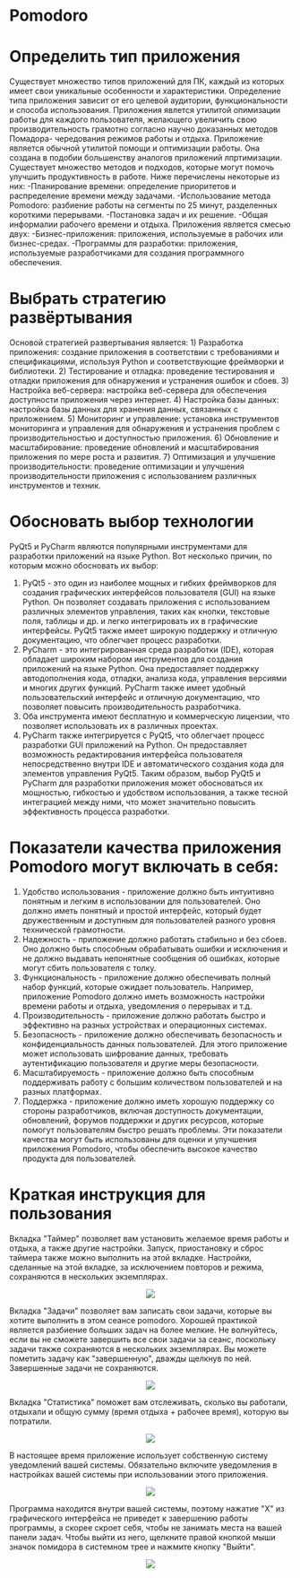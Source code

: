 # Pomodoro
# Определить тип приложения
  Существует множество типов приложений для ПК, каждый из которых имеет свои уникальные особенности и характеристики. Определение типа приложения зависит от его целевой аудитории, функциональности и способа использования.
  Приложения явлется утилитой опимизации работы для каждого пользователя, желающего увеличить свою производительность грамотно согласно научно доказанных методов Помадора- чередования режимов работы и отдыха. Приложение является обычной утилитой помощи и оптимизации работы. Она создана в подобии большенству аналогов приложений лпртимизации. Существует множество методов и подходов, которые могут помочь улучшить продуктивность в работе. Ниже перечислены некоторые из них:
  -Планирование времени: определение приоритетов и распределение времени между задачами.
  -Использование метода Pomodoro: разбиение работы на сегменты по 25 минут, разделенных    короткими перерывами.
  -Постановка задач и их решение.
  -Общая информалии рабочего времени и отдыха.
Приложения является смесью двух:
 -Бизнес-приложения: приложения, используемые в рабочих или бизнес-средах. 
 -Программы для разработки: приложения, используемые разработчиками для создания программного обеспечения.
 
# Выбрать стратегию развёртывания
   Основой стратегией развертывания является:
    1) Разработка приложения: создание приложения в соответствии с требованиями и спецификациями, используя Python и соответствующие фреймворки и библиотеки.
    2) Тестирование и отладка: проведение тестирования и отладки приложения для обнаружения и устранения ошибок и сбоев.
    3) Настройка веб-сервера: настройка веб-сервера для обеспечения доступности приложения через интернет.
    4) Настройка базы данных: настройка базы данных для хранения данных, связанных с приложением.
    5) Мониторинг и управление: установка инструментов мониторинга и управления для обнаружения и устранения проблем с производительностью и доступностью приложения.
    6) Обновление и масштабирование: проведение обновлений и масштабирования приложения по мере роста и развития.
    7) Оптимизация и улучшение производительности: проведение оптимизации и улучшения производительности приложения с использованием различных инструментов и техник.
  
  # Oбосновать выбор технологии
  PyQt5 и PyCharm являются популярными инструментами для разработки приложений на языке Python. Вот несколько причин, по которым можно обосновать их выбор:
  1) PyQt5 - это один из наиболее мощных и гибких фреймворков для создания графических интерфейсов пользователя (GUI) на языке Python. Он позволяет создавать приложения с использованием различных элементов управления, таких как кнопки, текстовые поля, таблицы и др. и легко интегрировать их в графические интерфейсы. PyQt5 также имеет широкую поддержку и отличную документацию, что облегчает процесс разработки.
  2) PyCharm - это интегрированная среда разработки (IDE), которая обладает широким набором инструментов для создания приложений на языке Python. Она предоставляет поддержку автодополнения кода, отладки, анализа кода, управления версиями и многих других функций. PyCharm также имеет удобный пользовательский интерфейс и отличную документацию, что позволяет повысить производительность разработчика.
  3) Оба инструмента имеют бесплатную и коммерческую лицензии, что позволяет использовать их в различных проектах.
  4) PyCharm также интегрируется с PyQt5, что облегчает процесс разработки GUI приложений на Python. Он предоставляет возможность редактирования интерфейса пользователя непосредственно внутри IDE и автоматического создания кода для элементов управления PyQt5.
  Таким образом, выбор PyQt5 и PyCharm для разработки приложения может обосноваться их мощностью, гибкостью и удобством использования, а также тесной интеграцией между ними, что может значительно повысить эффективность процесса разработки.

  # Показатели качества приложения Pomodoro могут включать в себя:
  1) Удобство использования - приложение должно быть интуитивно понятным и легким в использовании для пользователей. Оно должно иметь понятный и простой интерфейс, который будет дружественным и доступным для пользователей разного уровня технической грамотности.
2) Надежность - приложение должно работать стабильно и без сбоев. Оно должно быть способным обрабатывать ошибки и исключения и не должно выдавать непонятные сообщения об ошибках, которые могут сбить пользователя с толку.
3) Функциональность - приложение должно обеспечивать полный набор функций, которые ожидает пользователь. Например, приложение Pomodoro должно иметь возможность настройки времени работы и отдыха, уведомления о перерывах и т.д.
4) Производительность - приложение должно работать быстро и эффективно на разных устройствах и операционных системах.
5) Безопасность - приложение должно обеспечивать безопасность и конфиденциальность данных пользователей. Для этого приложение может использовать шифрование данных, требовать аутентификацию пользователя и другие меры безопасности.
6) Масштабируемость - приложение должно быть способным поддерживать работу с большим количеством пользователей и на разных платформах.
7) Поддержка - приложение должно иметь хорошую поддержку со стороны разработчиков, включая доступность документации, обновлений, форумов поддержки и других ресурсов, которые помогут пользователям быстро решать проблемы.
Эти показатели качества могут быть использованы для оценки и улучшения приложения Pomodoro, чтобы обеспечить высокое качество продукта для пользователей.

# Краткая инструкция для пользования
Вкладка "Таймер" позволяет вам установить желаемое время работы и отдыха, а также другие настройки. Запуск, приостановку и сброс таймера также можно выполнить на этой вкладке. Настройки, сделанные на этой вкладке, за исключением повторов и режима, сохраняются в нескольких экземплярах.
<p align="center">
  <img src="https://raw.githubusercontent.com/burakmartin/pomodoro/main/screenshots/screenshot_1.png">
 </p>
 Вкладка "Задачи" позволяет вам записать свои задачи, которые вы хотите выполнить в этом сеансе pomodoro. Хорошей практикой является разбиение больших задач на более мелкие. Не волнуйтесь, если вы не сможете завершить все свои задачи за сеанс, поскольку задачи также сохраняются в нескольких экземплярах. Вы можете пометить задачу как "завершенную", дважды щелкнув по ней. Завершенные задачи не сохраняются.
<p align="center">
  <img src="https://raw.githubusercontent.com/burakmartin/pomodoro/main/screenshots/screenshot_2.png">
</p>
Вкладка "Статистика" поможет вам отслеживать, сколько вы работали, отдыхали и общую сумму (время отдыха + рабочее время), которую вы потратили.
<p align="center">
  <img src="https://raw.githubusercontent.com/burakmartin/pomodoro/main/screenshots/screenshot_3.png">
</p>
В настоящее время приложение использует собственную систему уведомлений вашей системы. Обязательно включите уведомления в настройках вашей системы при использовании этого приложения.
<p align="center">
  <img src="https://raw.githubusercontent.com/burakmartin/pomodoro/main/screenshots/screenshot_4.png">
</p>
Программа находится внутри вашей системы, поэтому нажатие "X" из графического интерфейса не приведет к завершению работы программы, а скорее скроет себя, чтобы не занимать места на вашей панели задач.
Чтобы выйти из него, щелкните правой кнопкой мыши значок помидора в системном трее и нажмите кнопку "Выйти".
<p align="center">
  <img src="https://raw.githubusercontent.com/burakmartin/pomodoro/main/screenshots/screenshot_5.png">
</p>






